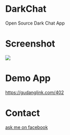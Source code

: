 # DarkChat
Open Source Dark Chat App

# Screenshot
<img src="https://ridohidayat.com/wp-content/uploads/2019/06/Screenshot-1-1.png"/>

# Demo App
https://gudanglink.com/402

# Contact
<a href ="https://m.facebook.com/darkchatapp/">ask me on facebook</a>
 
